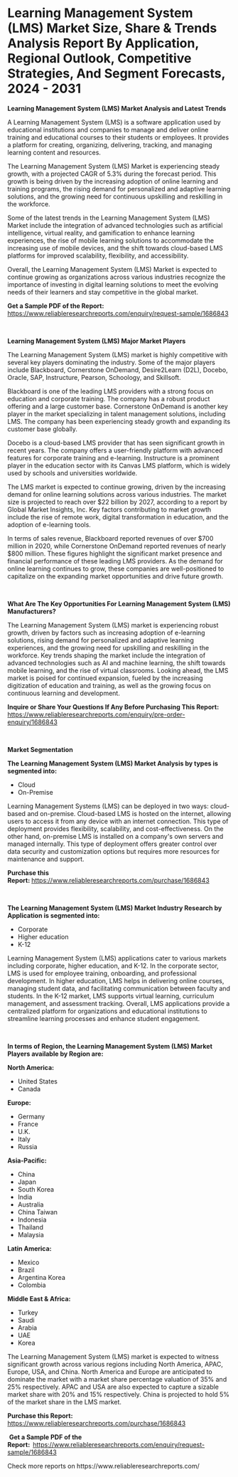 <p><h1>Learning Management System (LMS) Market Size, Share & Trends Analysis Report By Application, Regional Outlook, Competitive Strategies, And Segment Forecasts, 2024 - 2031</h1></p><p><strong>Learning Management System (LMS) Market Analysis and Latest Trends</strong></p>
<p><p>A Learning Management System (LMS) is a software application used by educational institutions and companies to manage and deliver online training and educational courses to their students or employees. It provides a platform for creating, organizing, delivering, tracking, and managing learning content and resources.</p><p>The Learning Management System (LMS) Market is experiencing steady growth, with a projected CAGR of 5.3% during the forecast period. This growth is being driven by the increasing adoption of online learning and training programs, the rising demand for personalized and adaptive learning solutions, and the growing need for continuous upskilling and reskilling in the workforce.</p><p>Some of the latest trends in the Learning Management System (LMS) Market include the integration of advanced technologies such as artificial intelligence, virtual reality, and gamification to enhance learning experiences, the rise of mobile learning solutions to accommodate the increasing use of mobile devices, and the shift towards cloud-based LMS platforms for improved scalability, flexibility, and accessibility.</p><p>Overall, the Learning Management System (LMS) Market is expected to continue growing as organizations across various industries recognize the importance of investing in digital learning solutions to meet the evolving needs of their learners and stay competitive in the global market.</p></p>
<p><strong>Get a Sample PDF of the Report:&nbsp;</strong> <a href="https://www.reliableresearchreports.com/enquiry/request-sample/1686843">https://www.reliableresearchreports.com/enquiry/request-sample/1686843</a></p>
<p>&nbsp;</p>
<p><strong>Learning Management System (LMS) Major Market Players</strong></p>
<p><p>The Learning Management System (LMS) market is highly competitive with several key players dominating the industry. Some of the major players include Blackboard, Cornerstone OnDemand, Desire2Learn (D2L), Docebo, Oracle, SAP, Instructure, Pearson, Schoology, and Skillsoft.</p><p>Blackboard is one of the leading LMS providers with a strong focus on education and corporate training. The company has a robust product offering and a large customer base. Cornerstone OnDemand is another key player in the market specializing in talent management solutions, including LMS. The company has been experiencing steady growth and expanding its customer base globally.</p><p>Docebo is a cloud-based LMS provider that has seen significant growth in recent years. The company offers a user-friendly platform with advanced features for corporate training and e-learning. Instructure is a prominent player in the education sector with its Canvas LMS platform, which is widely used by schools and universities worldwide.</p><p>The LMS market is expected to continue growing, driven by the increasing demand for online learning solutions across various industries. The market size is projected to reach over $22 billion by 2027, according to a report by Global Market Insights, Inc. Key factors contributing to market growth include the rise of remote work, digital transformation in education, and the adoption of e-learning tools.</p><p>In terms of sales revenue, Blackboard reported revenues of over $700 million in 2020, while Cornerstone OnDemand reported revenues of nearly $800 million. These figures highlight the significant market presence and financial performance of these leading LMS providers. As the demand for online learning continues to grow, these companies are well-positioned to capitalize on the expanding market opportunities and drive future growth.</p></p>
<p>&nbsp;</p>
<p><strong>What Are The Key Opportunities For Learning Management System (LMS) Manufacturers?</strong></p>
<p><p>The Learning Management System (LMS) market is experiencing robust growth, driven by factors such as increasing adoption of e-learning solutions, rising demand for personalized and adaptive learning experiences, and the growing need for upskilling and reskilling in the workforce. Key trends shaping the market include the integration of advanced technologies such as AI and machine learning, the shift towards mobile learning, and the rise of virtual classrooms. Looking ahead, the LMS market is poised for continued expansion, fueled by the increasing digitization of education and training, as well as the growing focus on continuous learning and development.</p></p>
<p><strong>Inquire or Share Your Questions If Any Before Purchasing This Report:</strong> <a href="https://www.reliableresearchreports.com/enquiry/pre-order-enquiry/1686843">https://www.reliableresearchreports.com/enquiry/pre-order-enquiry/1686843</a></p>
<p>&nbsp;</p>
<p><strong>Market Segmentation</strong></p>
<p><strong>The Learning Management System (LMS) Market Analysis by types is segmented into:</strong></p>
<p><ul><li>Cloud</li><li>On-Premise</li></ul></p>
<p><p>Learning Management Systems (LMS) can be deployed in two ways: cloud-based and on-premise. Cloud-based LMS is hosted on the internet, allowing users to access it from any device with an internet connection. This type of deployment provides flexibility, scalability, and cost-effectiveness. On the other hand, on-premise LMS is installed on a company's own servers and managed internally. This type of deployment offers greater control over data security and customization options but requires more resources for maintenance and support.</p></p>
<p><strong>Purchase this Report:&nbsp;</strong><a href="https://www.reliableresearchreports.com/purchase/1686843">https://www.reliableresearchreports.com/purchase/1686843</a></p>
<p>&nbsp;</p>
<p><strong>The Learning Management System (LMS) Market Industry Research by Application is segmented into:</strong></p>
<p><ul><li>Corporate</li><li>Higher education</li><li>K-12</li></ul></p>
<p><p>Learning Management System (LMS) applications cater to various markets including corporate, higher education, and K-12. In the corporate sector, LMS is used for employee training, onboarding, and professional development. In higher education, LMS helps in delivering online courses, managing student data, and facilitating communication between faculty and students. In the K-12 market, LMS supports virtual learning, curriculum management, and assessment tracking. Overall, LMS applications provide a centralized platform for organizations and educational institutions to streamline learning processes and enhance student engagement.</p></p>
<p>&nbsp;</p>
<p><strong>In terms of Region, the Learning Management System (LMS) Market Players available by Region are:</strong></p>
<p>
    <p> <strong> North America: </strong>
        <ul>
            <li>United States</li>
            <li>Canada</li>
        </ul>
        </p> 
    <p> <strong> Europe: </strong>
        <ul>
            <li>Germany</li>
            <li>France</li>
            <li>U.K.</li>
            <li>Italy</li>
            <li>Russia</li>
        </ul>
        </p> 
    <p> <strong> Asia-Pacific: </strong>
        <ul>
            <li>China</li>
            <li>Japan</li>
            <li>South Korea</li>
            <li>India</li>
            <li>Australia</li>
            <li>China Taiwan</li>
            <li>Indonesia</li>
            <li>Thailand</li>
            <li>Malaysia</li>
        </ul>
        </p> 
    <p> <strong> Latin America: </strong>
        <ul>
            <li>Mexico</li>
            <li>Brazil</li>
            <li>Argentina Korea</li>
            <li>Colombia</li>
        </ul>
        </p> 
    <p> <strong> Middle East & Africa: </strong>
        <ul>
            <li>Turkey</li>
            <li>Saudi</li>
            <li>Arabia</li>
            <li>UAE</li>
            <li>Korea</li>
        </ul>
    </p>
    </p>
<p><p>The Learning Management System (LMS) market is expected to witness significant growth across various regions including North America, APAC, Europe, USA, and China. North America and Europe are anticipated to dominate the market with a market share percentage valuation of 35% and 25% respectively. APAC and USA are also expected to capture a sizable market share with 20% and 15% respectively. China is projected to hold 5% of the market share in the LMS market.</p></p>
<p><strong>Purchase this Report: </strong><a href="https://www.reliableresearchreports.com/purchase/1686843">https://www.reliableresearchreports.com/purchase/1686843</a></p>
<p>&nbsp;<strong>Get a Sample PDF of the Report:&nbsp;&nbsp;</strong><a href="https://www.reliableresearchreports.com/enquiry/request-sample/1686843">https://www.reliableresearchreports.com/enquiry/request-sample/1686843</a></p>
<p><strong></strong></p>
<p>Check more reports on https://www.reliableresearchreports.com/</p>